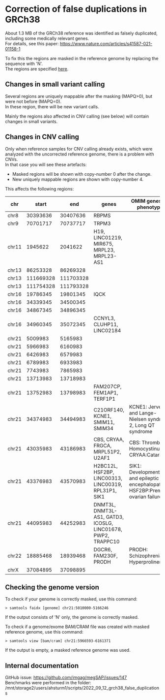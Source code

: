 # Correction of false duplications in GRCh38

About 1.3 MB of the GRCh38 reference was identified as falsely duplicated, including some medically relevant genes.  
For details, see this paper: https://www.nature.com/articles/s41587-021-01158-1

To fix this the regions are masked in the reference genome by replacing the sequence with 'N'.  
The regions are specified [here](https://ftp.ncbi.nlm.nih.gov/genomes/all/GCA/000/001/405/GCA_000001405.15_GRCh38/seqs_for_alignment_pipelines.ucsc_ids/GCA_000001405.15_GRCh38_GRC_exclusions.bed).

## Changes in small variant calling

Several regions are uniquely mappable after the masking (MAPQ>0), but were not before (MAPQ=0).  
In these region, there will be new variant calls.

Mainly the regions also affected in CNV calling (see below) will contain changes in small variants.

## Changes in CNV calling

Only when reference samples for CNV calling already exists, which were analyzed with the uncorrected reference genome, there is a problem with CNVs.  
In that case you will see these artefacts:

* Masked regions will be shown with copy-number 0 after the change.
* New uniquely mappable regions are shown with copy-number 4.

This affects the following regions:

|chr  |start    |end      |genes                                                       |OMIM genes and phenotypes                                                         |
|-----|---------|---------|------------------------------------------------------------|----------------------------------------------------------------------------------|
|chr8 |30393636 |30407636 |RBPMS                                                       |                                                                                  |
|chr9 |70701717 |70737717 |TRPM3                                                       |                                                                                  |
|chr11|1945622  |2041622  |H19, LINC01219, MIR675, MRPL23, MRPL23-AS1                  |                                                                                  |
|chr13|86253328 |86269328 |                                                            |                                                                                  |
|chr13|111669328|111703328|                                                            |                                                                                  |
|chr13|111754328|111793328|                                                            |                                                                                  |
|chr16|19786345 |19801345 |IQCK                                                        |                                                                                  |
|chr16|34339345 |34500345 |                                                            |                                                                                  |
|chr16|34867345 |34896345 |                                                            |                                                                                  |
|chr16|34960345 |35072345 |CCNYL3, CLUHP11, LINC02184                                  |                                                                                  |
|chr21|5009983  |5165983  |                                                            |                                                                                  |
|chr21|5966983  |6160983  |                                                            |                                                                                  |
|chr21|6426983  |6579983  |                                                            |                                                                                  |
|chr21|6789983  |6933983  |                                                            |                                                                                  |
|chr21|7743983  |7865983  |                                                            |                                                                                  |
|chr21|13713983 |13718983 |                                                            |                                                                                  |
|chr21|13752983 |13798983 |FAM207CP, FEM1AP1, TERF1P1                                  |                                                                                  |
|chr21|34374983 |34494983 |C21ORF140, KCNE1, SMIM11, SMIM34                            |KCNE1: Jervell and Lange-Nielsen syndrome 2, Long QT syndrome                     |
|chr21|43035983 |43186983 |CBS, CRYAA, FRGCA, MRPL51P2, U2AF1                          |CBS: Thrombosis, Homocystinuria; CRYAA:Cataract                                   |
|chr21|43376983 |43570983 |H2BC12L, HSF2BP, LINC00313, LINC00319, RPL31P1, SIK1        |SIK1: Developmental and epileptic encephalopathy; HSF2BP:Premature ovarian failure|
|chr21|44095983 |44252983 |DNMT3L, DNMT3L-AS1, GATD3, ICOSLG, LINC01678, PWP2, TRAPPC10|                                                                                  |
|chr22|18885468 |18939468 |DGCR6, FAM230F, PRODH                                       |PRODH: Schizophrenia, Hyperprolinemia                                             |
|chrX |37084895 |37098895 |                                                            |                                                                                  |

## Checking the genome version

To check if your genome is correctly masked, use this command:  

	> samtools faidx [genome] chr21:5010000-5166246

If the output consists of 'N' only, the genome is correctly masked.

To check if a genome/exome BAM/CRAM file was created with masked reference genome, use this command:  

	> samtools view [bam/cram] chr21:5966593-6161371

If the output is empty, a masked reference genome was used.

## Internal documentation

GitHub issue: https://github.com/imgag/megSAP/issues/147  
Benchmarks were performed in the folder: /mnt/storage2/users/ahsturm1/scripts/2022\_09\_12\_grch38\_false\_duplications
